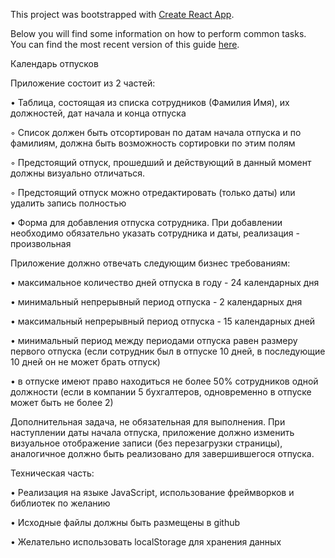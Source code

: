 This project was bootstrapped with [Create React App](https://github.com/facebookincubator/create-react-app).

Below you will find some information on how to perform common tasks.<br>
You can find the most recent version of this guide [here](https://github.com/facebookincubator/create-react-app/blob/master/packages/react-scripts/template/README.md).

Календарь отпусков 

 

Приложение состоит из 2 частей:

 

•         Таблица, состоящая из списка сотрудников (Фамилия Имя), их должностей, дат начала и конца отпуска

◦          Список должен быть отсортирован по датам начала отпуска и по фамилиям, должна быть возможность сортировки по этим полям

◦          Предстоящий отпуск, прошедший и действующий в данный момент должны визуально отличаться.

◦          Предстоящий отпуск можно отредактировать (только даты) или удалить запись полностью

•         Форма для добавления отпуска сотрудника. При добавлении необходимо обязательно указать сотрудника и даты, реализация - произвольная

 

Приложение должно отвечать следующим бизнес требованиям:

•         максимальное количество дней отпуска в году - 24 календарных дня

•         минимальный непрерывный период отпуска - 2 календарных дня

•         максимальный непрерывный период отпуска - 15 календарных дней

•         минимальный период между периодами отпуска равен размеру первого отпуска (если сотрудник был в отпуске 10 дней, в последующие 10 дней он не может брать отпуск)

•         в отпуске имеют право находиться не более 50% сотрудников одной должности (если в компании 5 бухгалтеров, одновременно в отпуске может быть не более 2)

 

Дополнительная задача, не обязательная для выполнения. При наступлении даты начала отпуска, приложение должно изменить визуальное отображение записи (без перезагрузки страницы), аналогичное должно быть реализовано для завершившегося отпуска. 

 

Техническая часть: 

•         Реализация на языке JavaScript, использование фреймворков и библиотек по желанию

•         Исходные файлы должны быть размещены в github

•         Желательно использовать localStorage для хранения данных
